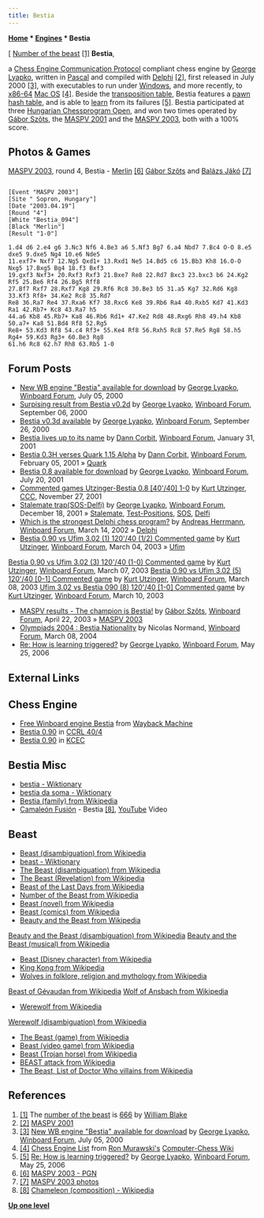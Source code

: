 ```yaml
---
title: Bestia
---
```

**[Home](Home "Home") * [Engines](Engines "Engines") * Bestia**

\[ [Number of the beast](https://en.wikipedia.org/wiki/Number_of_the_Beast) <a id="cite-note-1" href="#cite-ref-1">[1]</a>
**Bestia**,

a [Chess Engine Communication Protocol](Chess_Engine_Communication_Protocol "Chess Engine Communication Protocol") compliant chess engine by [George Lyapko](George_Lyapko "George Lyapko"), written in [Pascal](Pascal "Pascal") and compiled with [Delphi](Delphi "Delphi") <a id="cite-note-2" href="#cite-ref-2">[2]</a>, first released in July 2000 <a id="cite-note-3" href="#cite-ref-3">[3]</a>, with executables to run under [Windows](Windows "Windows"), and more recently, to [x86-64](X86-64 "X86-64") [Mac OS](Mac_OS "Mac OS") <a id="cite-note-4" href="#cite-ref-4">[4]</a>.
Beside the [transposition table](Transposition_Table "Transposition Table"), Bestia features a [pawn hash table](Pawn_Hash_Table "Pawn Hash Table"), and is able to [learn](Learning "Learning") from its failures <a id="cite-note-5" href="#cite-ref-5">[5]</a>.
Bestia participated at three [Hungarian Chessprogram Open](Hungarian_Chessprogram_Open "Hungarian Chessprogram Open"), and won two times operated by [Gábor Szõts](Gabor_Szots "Gabor Szots"), the [MASPV 2001](MASPV_2001 "MASPV 2001") and the [MASPV 2003](MASPV_2003 "MASPV 2003"), both with a 100% score.

## Photos & Games

[](http://titanic.nyme.hu/~wyx/maspv2003/images.htm)
[MASPV 2003](MASPV_2003 "MASPV 2003"), round 4, Bestia - [Merlin](</Merlin_(HU)> "Merlin (HU)") <a id="cite-note-6" href="#cite-ref-6">[6]</a> [Gábor Szõts](Gabor_Szots "Gabor Szots") and [Balázs Jákó](Bal%C3%A1zs_Jako "Balázs Jako") <a id="cite-note-7" href="#cite-ref-7">[7]</a>

```

[Event "MASPV 2003"]
[Site " Sopron, Hungary"]
[Date "2003.04.19"]
[Round "4"]
[White "Bestia_094"]
[Black "Merlin"]
[Result "1-0"]

1.d4 d6 2.e4 g6 3.Nc3 Nf6 4.Be3 a6 5.Nf3 Bg7 6.a4 Nbd7 7.Bc4 O-O 8.e5 dxe5 9.dxe5 Ng4 10.e6 Nde5 
11.exf7+ Nxf7 12.Ng5 Qxd1+ 13.Rxd1 Ne5 14.Bd5 c6 15.Bb3 Kh8 16.O-O Nxg5 17.Bxg5 Bg4 18.f3 Bxf3 
19.gxf3 Nxf3+ 20.Rxf3 Rxf3 21.Bxe7 Re8 22.Rd7 Bxc3 23.bxc3 b6 24.Kg2 Rf5 25.Be6 Rf4 26.Bg5 Rff8 
27.Bf7 Rxf7 28.Rxf7 Kg8 29.Rf6 Rc8 30.Be3 b5 31.a5 Kg7 32.Rd6 Kg8 33.Kf3 Rf8+ 34.Ke2 Rc8 35.Rd7 
Re8 36.Ra7 Re4 37.Rxa6 Kf7 38.Rxc6 Ke8 39.Rb6 Ra4 40.Rxb5 Kd7 41.Kd3 Ra1 42.Rb7+ Kc8 43.Ra7 h5
44.a6 Kb8 45.Rb7+ Ka8 46.Rb6 Rd1+ 47.Ke2 Rd8 48.Rxg6 Rh8 49.h4 Kb8 50.a7+ Ka8 51.Bd4 Rf8 52.Rg5 
Re8+ 53.Kd3 Rf8 54.c4 Rf3+ 55.Ke4 Rf8 56.Rxh5 Rc8 57.Re5 Rg8 58.h5 Rg4+ 59.Kd3 Rg3+ 60.Be3 Rg8 
61.h6 Rc8 62.h7 Rh8 63.Rb5 1-0

```

## Forum Posts

- [New WB engine "Bestia" available for download](http://www.open-aurec.com/wbforum/viewtopic.php?f=18&t=31917) by [George Lyapko](George_Lyapko "George Lyapko"), [Winboard Forum](Computer_Chess_Forums "Computer Chess Forums"), July 05, 2000
- [Surpising result from Bestia v0.2d](http://www.open-aurec.com/wbforum/viewtopic.php?f=18&t=32361) by [George Lyapko](George_Lyapko "George Lyapko"), [Winboard Forum](Computer_Chess_Forums "Computer Chess Forums"), September 06, 2000
- [Bestia v0.3d available](http://www.open-aurec.com/wbforum/viewtopic.php?f=18&t=32435) by [George Lyapko](George_Lyapko "George Lyapko"), [Winboard Forum](Computer_Chess_Forums "Computer Chess Forums"), September 26, 2000
- [Bestia lives up to its name](http://www.open-aurec.com/wbforum/viewtopic.php?f=18&t=33054) by [Dann Corbit](Dann_Corbit "Dann Corbit"), [Winboard Forum](Computer_Chess_Forums "Computer Chess Forums"), January 31, 2001
- [Bestia 0.3H verses Quark 1.15 Alpha](http://www.open-aurec.com/wbforum/viewtopic.php?f=18&t=33109) by [Dann Corbit](Dann_Corbit "Dann Corbit"), [Winboard Forum](Computer_Chess_Forums "Computer Chess Forums"), February 05, 2001 » [Quark](Quark "Quark")
- [Bestia 0.8 available for download](http://www.open-aurec.com/wbforum/viewtopic.php?f=18&t=34232) by [George Lyapko](George_Lyapko "George Lyapko"), [Winboard Forum](Computer_Chess_Forums "Computer Chess Forums"), July 20, 2001
- [Commented games Utzinger-Bestia 0.8 \[40'/40\] 1-0](https://www.stmintz.com/ccc/index.php?id=199223) by [Kurt Utzinger](Kurt_Utzinger "Kurt Utzinger"), [CCC](CCC "CCC"), November 27, 2001
- [Stalemate trap(SOS-Delfi)](http://www.open-aurec.com/wbforum/viewtopic.php?f=18&t=35352) by [George Lyapko](George_Lyapko "George Lyapko"), [Winboard Forum](Computer_Chess_Forums "Computer Chess Forums"), December 18, 2001 » [Stalemate](Stalemate "Stalemate"), [Test-Positions](Test-Positions "Test-Positions"), [SOS](SOS "SOS"), [Delfi](Delfi "Delfi")
- [Which is the strongest Delphi chess program?](http://www.open-aurec.com/wbforum/viewtopic.php?f=18&t=36446) by [Andreas Herrmann](Andreas_Herrmann "Andreas Herrmann"), [Winboard Forum](Computer_Chess_Forums "Computer Chess Forums"), March 14, 2002 » [Delphi](Delphi "Delphi")
- [Bestia 0.90 vs Ufim 3.02 (1) 120'/40 (1/2) Commented game](http://www.open-aurec.com/wbforum/viewtopic.php?f=18&t=41560) by [Kurt Utzinger](Kurt_Utzinger "Kurt Utzinger"), [Winboard Forum](Computer_Chess_Forums "Computer Chess Forums"), March 04, 2003 » [Ufim](index.php?title=Ufim&action=edit&redlink=1 "Ufim (page does not exist)")

[Bestia 0.90 vs Ufim 3.02 (3) 120'/40 (1-0) Commented game](http://www.open-aurec.com/wbforum/viewtopic.php?f=18&t=41609) by [Kurt Utzinger](Kurt_Utzinger "Kurt Utzinger"), [Winboard Forum](Computer_Chess_Forums "Computer Chess Forums"), March 07, 2003
[Bestia 0.90 vs Ufim 3.02 (5) 120'/40 \[0-1\] Commented game](http://www.open-aurec.com/wbforum/viewtopic.php?f=18&t=41618) by [Kurt Utzinger](Kurt_Utzinger "Kurt Utzinger"), [Winboard Forum](Computer_Chess_Forums "Computer Chess Forums"), March 08, 2003
[Ufim 3.02 vs Bestia 090 (8) 120'/40 \[1-0\] Commented game](http://www.open-aurec.com/wbforum/viewtopic.php?f=18&t=41653) by [Kurt Utzinger](Kurt_Utzinger "Kurt Utzinger"), [Winboard Forum](Computer_Chess_Forums "Computer Chess Forums"), March 10, 2003

- [MASPV results - The champion is Bestia!](http://www.open-aurec.com/wbforum/viewtopic.php?f=18&t=42335) by [Gábor Szõts](Gabor_Szots "Gabor Szots"), [Winboard Forum](Computer_Chess_Forums "Computer Chess Forums"), April 22, 2003 » [MASPV 2003](MASPV_2003 "MASPV 2003")
- [Olympiads 2004 : Bestia Nationality](http://www.open-aurec.com/wbforum/viewtopic.php?f=18&t=46770) by Nicolas Normand, [Winboard Forum](Computer_Chess_Forums "Computer Chess Forums"), March 08, 2004
- [Re: How is learning triggered?](http://www.open-aurec.com/wbforum/viewtopic.php?f=2&t=4867&p=25131#p25131) by [George Lyapko](George_Lyapko "George Lyapko"), [Winboard Forum](Computer_Chess_Forums "Computer Chess Forums"), May 25, 2006

## External Links

## Chess Engine

- [Free Winboard engine Bestia](http://web.archive.org/web/20100208235521/http://lyapko.110mb.com/bestia.htm) from [Wayback Machine](https://en.wikipedia.org/wiki/Wayback_Machine)
- [Bestia 0.90](http://ccrl.chessdom.com/ccrl/404/cgi/engine_details.cgi?print=Details&each_game=1&eng=Bestia%200.90) in [CCRL 40/4](CCRL "CCRL")
- [Bestia 0.90](http://kirill-kryukov.com/chess/kcec/cgi/engine_details.cgi?print=Details&each_game=1&eng=Bestia%200.90) in [KCEC](KCEC "KCEC")

## Bestia Misc

- [bestia - Wiktionary](https://en.wiktionary.org/wiki/bestia)
- [bestia da soma - Wiktionary](https://en.wiktionary.org/wiki/bestia_da_soma)
- [Bestia (family) from Wikipedia](https://en.wikipedia.org/wiki/Bestia)
- [Camaleón Fusión](https://www.facebook.com/CamaleonFusion/) - Bestia <a id="cite-note-8" href="#cite-ref-8">[8]</a>, [YouTube](https://en.wikipedia.org/wiki/YouTube) Video

## Beast

- [Beast (disambiguation) from Wikipedia](https://en.wikipedia.org/wiki/Beast)
- [beast - Wiktionary](https://en.wiktionary.org/wiki/beast)
- [The Beast (disambiguation) from Wikipedia](https://en.wikipedia.org/wiki/The_Beast)
- [The Beast (Revelation) from Wikipedia](https://en.wikipedia.org/wiki/The_Beast_%28Revelation%29)
- [Beast of the Last Days from Wikipedia](https://en.wikipedia.org/wiki/Beast_of_the_Last_Days)
- [Number of the Beast from Wikipedia](https://en.wikipedia.org/wiki/Number_of_the_Beast)
- [Beast (novel) from Wikipedia](https://en.wikipedia.org/wiki/Beast_%28novel%29)
- [Beast (comics) from Wikipedia](https://en.wikipedia.org/wiki/Beast_%28comics%29)
- [Beauty and the Beast from Wikipedia](https://en.wikipedia.org/wiki/Beauty_and_the_Beast)

[Beauty and the Beast (disambiguation) from Wikipedia](https://en.wikipedia.org/wiki/Beauty_and_the_Beast_%28disambiguation%29)
[Beauty and the Beast (musical) from Wikipedia](https://en.wikipedia.org/wiki/Beauty_and_the_Beast_%28musical%29)

- [Beast (Disney character) from Wikipedia](https://en.wikipedia.org/wiki/Beast_%28Disney_character%29)
- [King Kong from Wikipedia](https://en.wikipedia.org/wiki/King_Kong)
- [Wolves in folklore, religion and mythology from Wikipedia](https://en.wikipedia.org/wiki/Wolves_in_folklore,_religion_and_mythology)

[Beast of Gévaudan from Wikipedia](https://en.wikipedia.org/wiki/Beast_of_G%C3%A9vaudan)
[Wolf of Ansbach from Wikipedia](https://en.wikipedia.org/wiki/Wolf_of_Ansbach)

- [Werewolf from Wikipedia](https://en.wikipedia.org/wiki/Werewolf)

[Werewolf (disambiguation) from Wikipedia](https://en.wikipedia.org/wiki/Werewolf_%28disambiguation%29)

- [The Beast (game) from Wikipedia](https://en.wikipedia.org/wiki/The_Beast_%28game%29)
- [Beast (video game) from Wikipedia](https://en.wikipedia.org/wiki/Beast_%28video_game%29)
- [Beast (Trojan horse) from Wikipedia](https://en.wikipedia.org/wiki/Beast_%28Trojan_horse%29)
- [BEAST attack from Wikipedia](https://en.wikipedia.org/wiki/BEAST_%28computer_security%29#BEAST_attack)
- [The Beast, List of Doctor Who villains from Wikipedia](https://en.wikipedia.org/wiki/List_of_Doctor_Who_villains#Beast)

## References

1. <a id="cite-ref-1" href="#cite-note-1">[1]</a> The [number of the beast](https://en.wikipedia.org/wiki/Number_of_the_Beast) is [666](https://en.wikipedia.org/wiki/666_%28disambiguation%29) by [William Blake](index.php?title=Category:William_Blake&action=edit&redlink=1 "Category:William Blake (page does not exist)")
1. <a id="cite-ref-2" href="#cite-note-2">[2]</a> [MASPV 2001](http://titanic.nyme.hu/~wyx/maspv2001/indexeng.htm)
1. <a id="cite-ref-3" href="#cite-note-3">[3]</a> [New WB engine "Bestia" available for download](http://www.open-aurec.com/wbforum/viewtopic.php?f=18&t=31917) by [George Lyapko](George_Lyapko "George Lyapko"), [Winboard Forum](Computer_Chess_Forums "Computer Chess Forums"), July 05, 2000
1. <a id="cite-ref-4" href="#cite-note-4">[4]</a> [Chess Engine List](http://computer-chess.org/doku.php?id=computer_chess:wiki:lists:chess_engine_list) from [Ron Murawski's](Ron_Murawski "Ron Murawski") [Computer-Chess Wiki](http://computer-chess.org/doku.php?id=home)
1. <a id="cite-ref-5" href="#cite-note-5">[5]</a> [Re: How is learning triggered?](http://www.open-aurec.com/wbforum/viewtopic.php?f=2&t=4867&p=25131#p25131) by [George Lyapko](George_Lyapko "George Lyapko"), [Winboard Forum](Computer_Chess_Forums "Computer Chess Forums"), May 25, 2006
1. <a id="cite-ref-6" href="#cite-note-6">[6]</a> [MASPV 2003 - PGN](http://titanic.nyme.hu/~wyx/maspv2003/indexeng.htm)
1. <a id="cite-ref-7" href="#cite-note-7">[7]</a> [MASPV 2003 photos](http://titanic.nyme.hu/~wyx/maspv2003/images.htm)
1. <a id="cite-ref-8" href="#cite-note-8">[8]</a> [Chameleon (composition) - Wikipedia](<https://en.wikipedia.org/wiki/Chameleon_(composition)>)

**[Up one level](Engines "Engines")**


